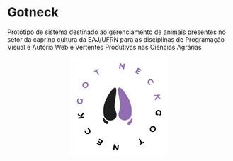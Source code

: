 # Gotneck

Protótipo de sistema destinado ao gerenciamento de animais presentes no setor da caprino cultura da EAJ/UFRN para as disciplinas de Programação Visual e Autoria Web e Vertentes Produtivas nas Ciências Agrárias

<p align="center" style="margin: 0.5rem;">
    <img src="./logo.png" alt="Logo do projeto">
</p>